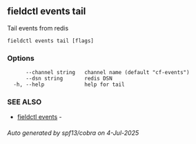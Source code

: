 ## fieldctl events tail

Tail events from redis

```
fieldctl events tail [flags]
```

### Options

```
      --channel string   channel name (default "cf-events")
      --dsn string       redis DSN
  -h, --help             help for tail
```

### SEE ALSO

* [fieldctl events](fieldctl_events.md)	 - 

###### Auto generated by spf13/cobra on 4-Jul-2025
